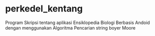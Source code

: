 # perkedel_kentang
Program Skripsi tentang aplikasi Ensiklopedia Biologi Berbasis Andoid dengan menggunakan Algoritma Pencarian string boyer Moore
